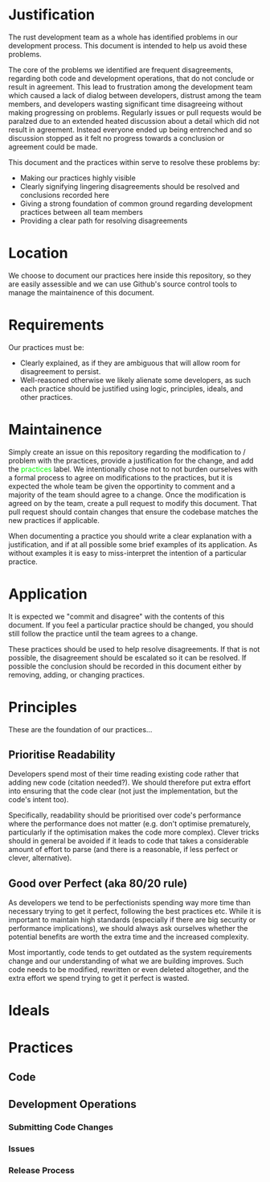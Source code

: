 # Justification

The rust development team as a whole has identified problems in our development process. This document is intended to help us avoid these problems.

The core of the problems we identified are frequent disagreements, regarding both code and development operations, that do not conclude or result in agreement. This lead to frustration among the development team which caused a lack of dialog between developers, distrust among the team members, and developers wasting significant time disagreeing without making progressing on problems. Regularly issues or pull requests would be paralzed due to an extended heated discussion about a detail which did not result in agreement. Instead everyone ended up being entrenched and so discussion stopped as it felt no progress towards a conclusion or agreement could be made.

This document and the practices within serve to resolve these problems by:
- Making our practices highly visible
- Clearly signifying lingering disagreements should be resolved and conclusions recorded here
- Giving a strong foundation of common ground regarding development practices between all team members
- Providing a clear path for resolving disagreements

# Location

We choose to document our practices here inside this repository, so they are easily assessible and we can use Github's source control tools to manage the maintainence of this document.

# Requirements

Our practices must be:
- Clearly explained, as if they are ambiguous that will allow room for disagreement to persist.
- Well-reasoned otherwise we likely alienate some developers, as such each practice should be justified using logic, principles, ideals, and other practices.

# Maintainence

Simply create an issue on this repository regarding the modification to / problem with the practices, provide a justification for the change, and add the <span style="color:rgb(0,255,0)">practices</span> label. We intentionally chose not to not burden ourselves with a formal process to agree on modifications to the practices, but it is expected the whole team be given the opportinity to comment and a majority of the team should agree to a change. Once the modification is agreed on by the team, create a pull request to modify this document. That pull request should contain changes that ensure the codebase matches the new practices if applicable.

When documenting a practice you should write a clear explanation with a justification, and if at all possible some brief examples of its application. As without examples it is easy to miss-interpret the intention of a particular practice.

# Application

It is expected we "commit and disagree" with the contents of this document. If you feel a particular practice should be changed, you should still follow the practice until the team agrees to a change.

These practices should be used to help resolve disagreements. If that is not possible, the disagreement should be escalated so it can be resolved. If possible the conclusion should be recorded in this document either by removing, adding, or changing practices.

# Principles

These are the foundation of our practices...

## Prioritise Readability

Developers spend most of their time reading existing code rather that adding new code (citation needed?). We should therefore put extra effort into ensuring that the code clear (not just the implementation, but the code's intent too).

Specifically, readability should be prioritised over code's performance where the performance does not matter (e.g. don't optimise prematurely, particularly if the optimisation makes the code more complex). Clever tricks should in general be avoided if it leads to code that takes a considerable amount of effort to parse (and there is a reasonable, if less perfect or clever, alternative).

## Good over Perfect (aka 80/20 rule)

As developers we tend to be perfectionists spending way more time than necessary trying to get it perfect, following the best practices etc. While it is important to maintain high standards (especially if there are big security or performance implications), we should always ask ourselves whether the potential benefits are worth the extra time and the increased complexity.

Most importantly, code tends to get outdated as the system requirements change and our understanding of what we are building improves. Such code needs to be modified, rewritten or even deleted altogether, and the extra effort we spend trying to get it perfect is wasted.

# Ideals

# Practices

## Code

## Development Operations

### Submitting Code Changes

### Issues

### Release Process
